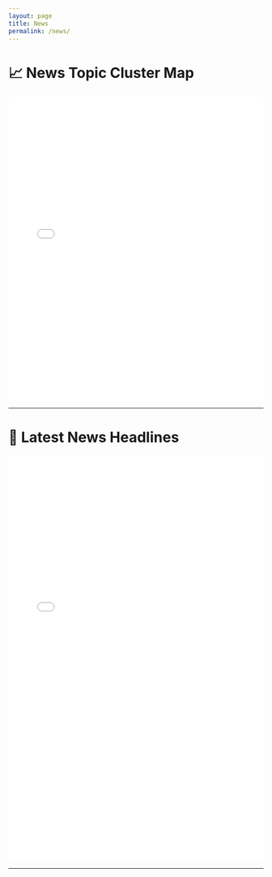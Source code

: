 ```yaml
---
layout: page
title: News
permalink: /news/
---
```


# 📈 News Topic Cluster Map

<iframe src="/assets/umap_plot.html" width="100%" height="600px" frameborder="0"></iframe>

---

# 📰 Latest News Headlines

<iframe src="/assets/news_dashboard.html" width="100%" height="800px" frameborder="0"></iframe>

---
